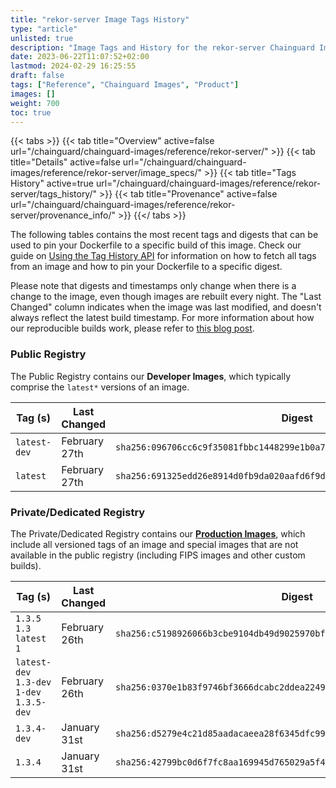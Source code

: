 ```yaml
---
title: "rekor-server Image Tags History"
type: "article"
unlisted: true
description: "Image Tags and History for the rekor-server Chainguard Image"
date: 2023-06-22T11:07:52+02:00
lastmod: 2024-02-29 16:25:55
draft: false
tags: ["Reference", "Chainguard Images", "Product"]
images: []
weight: 700
toc: true
---
```


{{< tabs >}}
{{< tab title="Overview" active=false url="/chainguard/chainguard-images/reference/rekor-server/" >}}
{{< tab title="Details" active=false url="/chainguard/chainguard-images/reference/rekor-server/image_specs/" >}}
{{< tab title="Tags History" active=true url="/chainguard/chainguard-images/reference/rekor-server/tags_history/" >}}
{{< tab title="Provenance" active=false url="/chainguard/chainguard-images/reference/rekor-server/provenance_info/" >}}
{{</ tabs >}}

The following tables contains the most recent tags and digests that can be used to pin your Dockerfile to a specific build of this image. Check our guide on [Using the Tag History API](/chainguard/chainguard-images/using-the-tag-history-api/) for information on how to fetch all tags from an image and how to pin your Dockerfile to a specific digest.

Please note that digests and timestamps only change when there is a change to the image, even though images are rebuilt every night. The "Last Changed" column indicates when the image was last modified, and doesn't always reflect the latest build timestamp. For more information about how our reproducible builds work, please refer to [this blog post](https://www.chainguard.dev/unchained/reproducing-chainguards-reproducible-image-builds).

### Public Registry
The Public Registry contains our **Developer Images**, which typically comprise the `latest*` versions of an image.

| Tag (s)       | Last Changed  | Digest                                                                    |
|---------------|---------------|---------------------------------------------------------------------------|
|  `latest-dev` | February 27th | `sha256:096706cc6c9f35081fbbc1448299e1b0a79126dfadb51b673610bb2fa27e6678` |
|  `latest`     | February 27th | `sha256:691325edd26e8914d0fb9da020aafd6f9da840ecacf4dd1107f6bf22cc8b2952` |


### Private/Dedicated Registry
The Private/Dedicated Registry contains our **[Production Images](https://www.chainguard.dev/chainguard-images)**, which include all versioned tags of an image and special images that are not available in the public registry (including FIPS images and other custom builds).

| Tag (s)                                     | Last Changed  | Digest                                                                    |
|---------------------------------------------|---------------|---------------------------------------------------------------------------|
|  `1.3.5` `1.3` `latest` `1`                 | February 26th | `sha256:c5198926066b3cbe9104db49d9025970bf2034ec2b0c6f07e06395236a4b206a` |
|  `latest-dev` `1.3-dev` `1-dev` `1.3.5-dev` | February 26th | `sha256:0370e1b83f9746bf3666dcabc2ddea22494161c4e32e2b612d6ebcbfa9544d6c` |
|  `1.3.4-dev`                                | January 31st  | `sha256:d5279e4c21d85aadacaeea28f6345dfc998f1505a6ac1d92377f63244cabed3a` |
|  `1.3.4`                                    | January 31st  | `sha256:42799bc0d6f7fc8aa169945d765029a5f4dce2c4b8fc4e2df3cff5b3be883d3a` |

